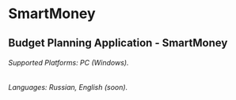 # SmartMoney
## Budget Planning Application - SmartMoney
###### Supported Platforms: PC (Windows).
###### Languages: Russian, English (soon).
